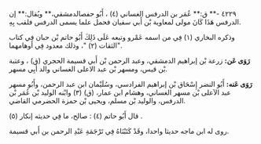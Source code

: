 ٤٢٢٩ -** ق:** عُمَر بن الدرفس الغساني (٤) ، أَبُو حفصالدمشقي،** ويُقال:** إن الدرفس هَذَا كَانَ مولى لمعاوية بْن أَبي سفيان فحمل علما يسمى الدرفس فلقب بِهِ.

وذكره البخاري (١) فِي من اسمه عَمْرو وتبعه عَلَى ذَلِكَ أَبُو حاتم بْن حبان فِي كتاب "الثقات (٢) "، وذلك معدود فِي أوهامهما.

**رَوَى عَن:** زرعة بْن إبراهيم الدمشقي، وعبد الرحمن بْن أَبي قسيمة الحجري (ق) ، وعتبة بْن قيس، ومسهر بْن عبد الاعلى الغساني والد أَبِي مسهر.

**رَوَى عَنه:** أَبُو النضر إِسْحَاق بْن إبراهيم الفرادسي، وسُلَيْمان ابن عبد الرحمن، وأَبُو مسهر عبد الآعلى بْن مسهر الغساني، وهشام ابن عمار، (ق) (٣) وابْنه الوليد بْن عُمَر بْن الدرفس، والوليد بْن مسلم، ويحيى بْن حمزة الحضرمي القاضي.

قال أَبُو حاتم (٤) : صالح، ما فِي حديثه إنكار (٥) .

روى له ابن ماجه حديثا واحدا، وقَدْ كَتَبْنَاهُ فِي تَرْجَمَةِ عَبْدِ الرحمن بن أَبي قسيمة.